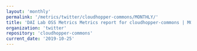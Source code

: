 ```yaml
---
layout: 'monthly'
permalink: '/metrics/twitter/cloudhopper-commons/MONTHLY/'
title: 'DAI Lab OSS Metrics Metrics report for cloudhopper-commons | MONTHLY-REPORT-2019-10-25'
organization: 'twitter'
repository: 'cloudhopper-commons'
current_date: '2019-10-25'
---
```

